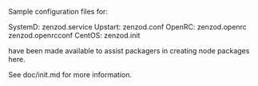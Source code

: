 Sample configuration files for:

SystemD: zenzod.service
Upstart: zenzod.conf
OpenRC:  zenzod.openrc
         zenzod.openrcconf
CentOS:  zenzod.init

have been made available to assist packagers in creating node packages here.

See doc/init.md for more information.
